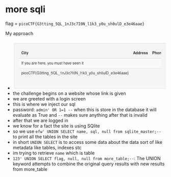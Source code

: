 # more sqli

flag = `picoCTF{G3tting_5QL_1nJ3c7I0N_l1k3_y0u_sh0ulD_e3e46aae}`

My approach
- ![img.png](../images/img_.png)
- the challenge begins on a website whose link is given
- we are greeted with a login screen
- this is where we inject our sql
- password: `admin' OR 1=1 --` when this is store in the database it will evaluate as True and `--` makes sure anything after that is invalid
- after that we are logged in
- we know for a fact the site is using SQlite
- so we use `efw' UNION SELECT name, sql, null from sqlite_master;--` to print all the tables in the site
- in short `UNION SELECT` is to access some data about the data sort of like metadata like tables, indexes stc
- im trying to retrieve `name` which is table
- `123' UNION SELECT flag, null, null from more_table;--`: The UNION keyword attempts to combine the original query results with new results from more_table

